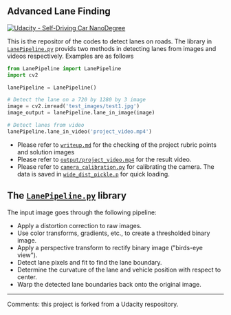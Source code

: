 ## Advanced Lane Finding
[![Udacity - Self-Driving Car NanoDegree](https://s3.amazonaws.com/udacity-sdc/github/shield-carnd.svg)](http://www.udacity.com/drive)

This is the repositor of the codes to detect lanes on roads. The library in [`LanePipeline.py`](./LanePipeline.py) provids two methods in detecting lanes from images and videos respectively. Examples are as follows

```python
from LanePipeline import LanePipeline
import cv2

lanePipeline = LanePipeline()

# Detect the lane on a 720 by 1280 by 3 image
image = cv2.imread('test_images/test1.jpg')
image_output = lanePipeline.lane_in_image(image) 

# Detect lanes from video 
lanePipeline.lane_in_video('project_video.mp4')
```

* Please refer to [`writeup.md`](./writeup.md) for the checking of the project rubric points and solution images
* Please refer to [`output/project_video.mp4`](./output/project_video.mp4) for the result video. 
* Please refer to [`camera_calibration.py`](./camera_calibration.py) for calibrating the camera. The data is saved in [`wide_dist_pickle.p`](./wide_dist_pickle.p) for quick loading. 

The  [`LanePipeline.py`](./LanePipeline.py) library
---

The input image goes through the following pipeline:

* Apply a distortion correction to raw images.
* Use color transforms, gradients, etc., to create a thresholded binary image.
* Apply a perspective transform to rectify binary image ("birds-eye view").
* Detect lane pixels and fit to find the lane boundary.
* Determine the curvature of the lane and vehicle position with respect to center.
* Warp the detected lane boundaries back onto the original image.
 
---
Comments: this project is forked from a Udacity respository. 